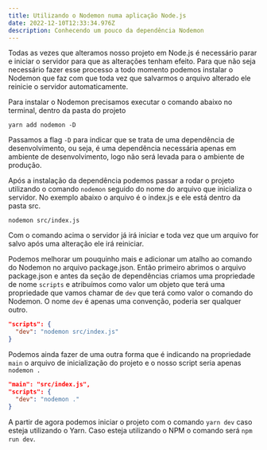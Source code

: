 ```yaml
---
title: Utilizando o Nodemon numa aplicação Node.js
date: 2022-12-10T12:33:34.976Z
description: Conhecendo um pouco da dependência Nodemon
---
```

Todas as vezes que alteramos nosso projeto em Node.js é necessário parar e iniciar o servidor para que as alterações tenham efeito. Para que não seja necessário fazer esse processo a todo momento podemos instalar o Nodemon que faz com que toda vez que salvarmos o arquivo alterado ele reinicie o servidor automaticamente.

P﻿ara instalar o Nodemon precisamos executar o comando abaixo no terminal, dentro da pasta do projeto

`y﻿arn add nodemon -D`

P﻿assamos a flag `-D` para indicar que se trata de uma dependência de desenvolvimento, ou seja, é uma dependência necessária apenas em ambiente de desenvolvimento, logo não será levada para o ambiente de produção.

A﻿pós a instalação da dependência podemos passar a rodar o projeto utilizando o comando `nodemon` seguido do nome do arquivo que inicializa o servidor. No exemplo abaixo o arquivo é o index.js e ele está dentro da pasta src.

`n﻿odemon src/index.js`

C﻿om o comando acima o servidor já irá iniciar e toda vez que um arquivo for salvo após uma alteração ele irá reiniciar.

P﻿odemos melhorar um pouquinho mais e adicionar um atalho ao comando do Nodemon no arquivo package.json. Então primeiro abrimos o arquivo package.json e antes da seção de dependências criamos uma propriedade de nome `scripts` e atribuímos como valor um objeto que terá uma propriedade que vamos chamar de `dev` que terá como valor o comando do Nodemon. O nome `dev` é apenas uma convenção, poderia ser qualquer outro.

```json
"scripts": {
  "dev": "nodemon src/index.js"
}
```

P﻿odemos ainda fazer de uma outra forma que é indicando na propriedade `main` o arquivo de inicialização do projeto e o nosso script seria apenas `nodemon .`

```json
"main": "src/index.js",
"scripts": {
  "dev": "nodemon ."
}
```

A﻿ partir de agora podemos iniciar o projeto com o comando `yarn dev` caso esteja utilizando o Yarn. Caso esteja utilizando o NPM o comando será `npm run dev`.